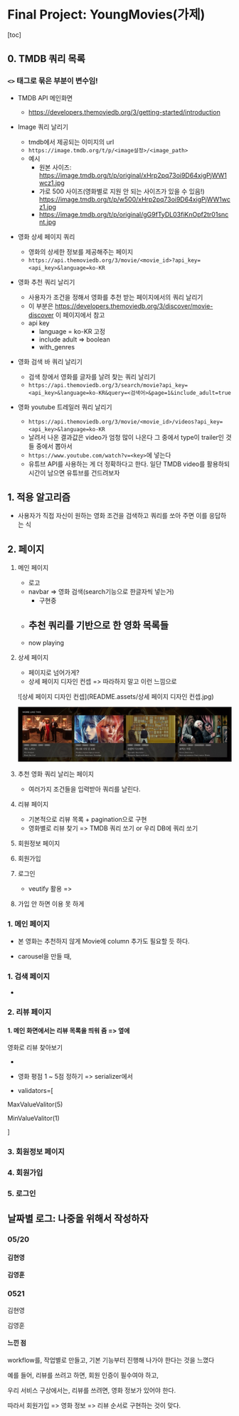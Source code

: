 # Final Project: YoungMovies(가제)

[toc]

## 0. TMDB 쿼리 목록

### `<>` 태그로 묶은 부분이 변수임!

- TMDB API 메인화면
  - https://developers.themoviedb.org/3/getting-started/introduction



- Image 쿼리 날리기
  - tmdb에서 제공되는 이미지의 url
  - `https://image.tmdb.org/t/p/<image설정>/<image_path>`
  - 예시
    - 원본 사이즈: https://image.tmdb.org/t/p/original/xHrp2pq73oi9D64xigPjWW1wcz1.jpg
    - 가로 500 사이즈(영화별로 지원 안 되는 사이즈가 있을 수 있음!) https://image.tmdb.org/t/p/w500/xHrp2pq73oi9D64xigPjWW1wcz1.jpg
    - https://image.tmdb.org/t/p/original/gG9fTyDL03fiKnOpf2tr01sncnt.jpg



- 영화 상세 페이지 쿼리
  - 영화의 상세한 정보를 제공해주는 페이지
  - `https://api.themoviedb.org/3/movie/<movie_id>?api_key=<api_key>&language=ko-KR`



- 영화 추천 쿼리 날리기
  - 사용자가 조건을 정해서 영화를 추천 받는 페이지에서의 쿼리 날리기
  - 이 부분은 https://developers.themoviedb.org/3/discover/movie-discover 이 페이지에서 참고
  - api key
    - language = ko-KR 고정
    - include adult => boolean
    - with_genres





- 영화 검색 바 쿼리 날리기
  - 검색 창에서 영화를 글자를 날려 찾는 쿼리 날리기
  - `https://api.themoviedb.org/3/search/movie?api_key=<api_key>&language=ko-KR&query=<검색어>&page=1&include_adult=true`



- 영화 youtube 트레일러 쿼리 날리기
  - `https://api.themoviedb.org/3/movie/<movie_id>/videos?api_key=<api_key>&language=ko-KR`
  - 날려서 나온 결과값은 video가 엄청 많이 나온다 그 중에서 type이 trailer인 것들 중에서 뽑아서
  - `https://www.youtube.com/watch?v=<key>`에 넣는다
  - 유튜브 API를 사용하는 게 더 정확하다고 한다. 일단 TMDB video를 활용하되 시간이 남으면 유튜브를 건드려보자



## 1. 적용 알고리즘

- 사용자가 직접 자신이 원하는 영화 조건을 검색하고 쿼리를 쏘아 주면 이를 응답하는 식



## 2. 페이지

1. 메인 페이지

   - 로고
   - navbar => 영화 검색(search기능으로 한글자씩 넣는거)
     - 구현중
   - 추천 쿼리를 기반으로 한 영화 목록들
     - 
   - now playing

2. 상세 페이지

   - 페이지로 넘어가게?
   - 상세 페이지 디자인 컨셉 => 따라하지 말고 이런 느낌으로

   ![상세 페이지 디자인 컨셉](README.assets/상세 페이지 디자인 컨셉.jpg)

   ![구현](README.assets/구현.jpg)

   

3. 추천 영화 쿼리 날리는 페이지

   - 여러가지 조건들을 입력받아 쿼리를 날린다.

   

4. 리뷰 페이지

   - 기본적으로 리뷰 목록 + pagination으로 구현
   - 영화별로 리뷰 찾기 => TMDB 쿼리 쏘기 or 우리 DB에 쿼리 쏘기



4. 회원정보 페이지

5. 회원가입

6. 로그인
   - veutify 활용 =>
7. 가입 안 하면 이용 못 하게

### 1. 메인 페이지

- 본 영화는 추천하지 않게 Movie에 column 추가도 필요할 듯 하다.

- carousel을 만들 때,



### 1. 검색 페이지

- 





### 2. 리뷰 페이지

#### 1. 메인 화면에서는 리뷰 목록을 띄워 줌 => 옆에



영화로 리뷰 찾아보기

- 

- 영화 평점 1 ~ 5점 정하기 => serializer에서

- validators=[

MaxValueValitor(5)

MinValueValitor(1)

]



### 3. 회원정보 페이지





### 4. 회원가입





### 5. 로그인





## 날짜별 로그: 나중을 위해서 작성하자

### 05/20

#### 김현영

#### 김영훈



### 0521

김현영

김영훈

#### 느낀 점

workflow를, 작업별로 만들고, 기본 기능부터 진행해 나가야 한다는 것을 느꼈다

예를 들어, 리뷰를 쓰려고 하면, 회원 인증이 필수여야 하고, 

우리 서비스 구상에서는, 리뷰를 쓰려면, 영화 정보가 있어야 한다.

따라서 회원가입 => 영화 정보 => 리뷰 순서로 구현하는 것이 맞다.
